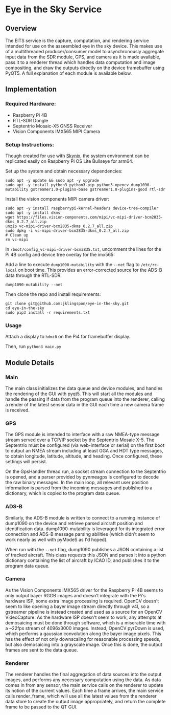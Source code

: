 # Eye in the Sky Service

## Overview

The EITS service is the capture, computation, and rendering service intended for use on the asseembled eye in the sky device. This makes use of a multithreaded producer/consumer model to asynchronously aggregate input data from the SDR module, GPS, and camera as it is made available, pass it to a renderer thread which handles data computation and image compositing, and draw the outputs directly on the device framebuffer using PyQT5. A full explanation of each module is available below.

## Implementation

### Required Hardware:
- Raspberry Pi 4B
- RTL-SDR Dongle
- Septentrio Mosaic-X5 GNSS Receiver
- Vision Components IMX565 MIPI Camera

### Setup Instructions:
Though created for use with [Skynix](https://github.com/jklingspon/skynix), the system environment can be replicated easily on Raspberry Pi OS Lite Bullseye for arm64.

Set up the system and obtain necessary dependencies:
```
sudo apt -y update && sudo apt -y upgrade
sudo apt -y install python3 python3-pip python3-opencv dump1090-mutability gstreamer1.0-plugins-base gstreamer1.0-plugins-good rtl-sdr
```

Install the vision components MIPI camera driver:
```
sudo apt -y install raspberrypi-kernel-headers device-tree-compiler
sudo apt -y install dkms
wget https://files.vision-components.com/mipi/vc-mipi-driver-bcm2835-dkms_0.2.7_all.zip
unzip vc-mipi-driver-bcm2835-dkms_0.2.7_all.zip
sudo dpkg -i vc-mipi-driver-bcm2835-dkms_0.2.7_all.zip
# Clean up
rm vc-mipi
```

In `/boot/config_vc-mipi-driver-bcm2835.txt`, uncomment the lines for the Pi 4B config and device tree overlay for the imx565:

Add a line to execute `dump1090-mutability` with the `--net` flag to `/etc/rc-local` on boot time. This provides an error-corrected source for the ADS-B data through the RTL-SDR.
```
dump1090-mutability --net
```

Then clone the repo and install requirements:
```
git clone git@github.com:jklingspon/eye-in-the-sky.git
cd eye-in-the-sky
sudo pip3 install -r requirements.txt
```

### Usage

Attach a display to `hdmi0` on the Pi4 for framebuffer display.

Then, run `python3 main.py`

## Module Details

### Main
The main class initializes the data queue and device modules, and handles the rendering of the GUI with pyqt5. This will start all the modules and handle the passing if data from the program queue into the renderer, calling a render of the latest sensor data in the GUI each time a new camera frame is received. 

### GPS
The GPS module is intended to interface with a raw NMEA-type message stream served over a TCP/IP socket by the Septentrio Mosaic X-5. The Septentrio must be configured (via web-interface or serial) on the first boot to output an NMEA stream including at least GGA and HDT type messages, to obtain longitude, latitude, altitude, and heading. Once configured, these settings will persist.

On the GpsHandler thread run, a socket stream connection to the Septentrio is opened, and a parser provided by pynmeagps is configured to decode the raw binary messages. In the main loop, all relevant user position information is parsed from the incoming messages and published to a dictionary, which is copied to the program data queue.


### ADS-B
Similarly, the ADS-B module is written to connect to a running instance of dump1090 on the device and retrieve parsed aircraft position and identification data. dump1090-mutability is leveraged for its integrated error connection and ADS-B message parsing abilities (which didn't seem to work nearly as well with pyModeS as I'd hoped). 

When run with the `--net` flag, dump1090 publishes a JSON containing a list of tracked aircraft. This class requests this JSON and parses it into a python dictionary containing the list of aircraft by ICAO ID, and publishes it to the program data queue.


### Camera
As the Vision Components IMX565 driver for the Raspberry Pi 4B seems to only output bayer RGGB images and doesn't integrate with the Pi's hardware ISP, some extra image processing is required. OpenCV doesn't seem to like opening a bayer image stream directly through v4l, so a gstreamer pipeline is instead created and used as a source for an OpenCV VideoCapture. As the hardware ISP doesn't seem to work, any attempts at demosaicing must be done through software, which is a miserable time with a ~22fps stream of 4096x3000 images. Instead, OpenCV pyrDown is used, which performs a gaussian convolution along the bayer image pixels. This has the effect of not only downscaling for reasonable processing speeds, but also demosaicing into a grayscale image. Once this is done, the output frames are sent to the data queue.

### Renderer 
The renderer handles the final aggregation of data sources into the output images, and performs any necessary computation using the data. As data comes in from any sensor, the main service calls on the renderer to update its notion of the current values. Each time a frame arrives, the main service calls render_frame, which will use all the latest values from the renderer data store to create the output image appropriately, and return the complete frame to be passed to the QT GUI.
